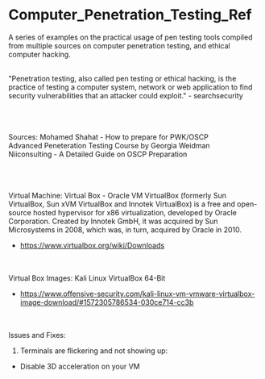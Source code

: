# Computer_Penetration_Testing_Ref

A series of examples on the practical usage of pen testing tools compiled from multiple sources on computer penetration testing, and ethical computer hacking. <br /> <br />

"Penetration testing, also called pen testing or ethical hacking, is the practice of testing a computer system, network or web application to find security vulnerabilities that an attacker could exploit." - searchsecurity <br /> <br />

<br /><br />Sources:
Mohamed Shahat - How to prepare for PWK/OSCP <br />
Advanced Peneteration Testing Course by Georgia Weidman <br />
Niiconsulting - A Detailed Guide on OSCP Preparation  <br /> <br />

<br /><br />Virtual Machine:
Virtual Box - Oracle VM VirtualBox (formerly Sun VirtualBox, Sun xVM VirtualBox and Innotek VirtualBox) is a free and open-source hosted hypervisor for x86 virtualization, developed by Oracle Corporation. Created by Innotek GmbH, it was acquired by Sun Microsystems in 2008, which was, in turn, acquired by Oracle in 2010.
- https://www.virtualbox.org/wiki/Downloads

<br /><br />Virtual Box Images: 
Kali Linux VirtualBox 64-Bit 
- https://www.offensive-security.com/kali-linux-vm-vmware-virtualbox-image-download/#1572305786534-030ce714-cc3b

<br /><br />Issues and Fixes: 
1. Terminals are flickering and not showing up: 
- Disable 3D acceleration on your VM
